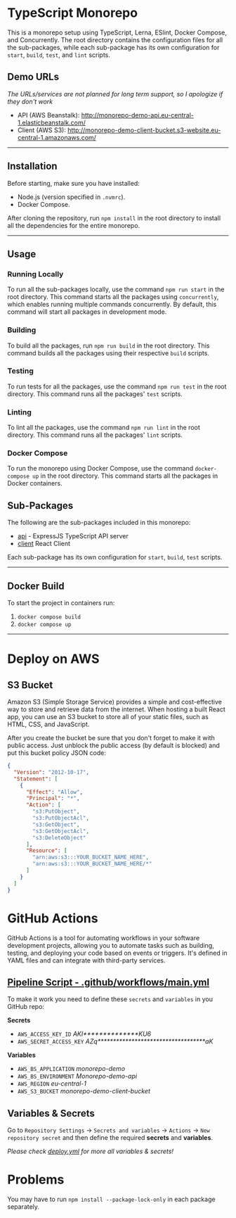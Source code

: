 # TypeScript Monorepo

This is a monorepo setup using TypeScript, Lerna, ESlint, Docker Compose, and Concurrently. The root directory contains the configuration files for all the sub-packages, while each sub-package has its own configuration for `start`, `build`, `test`, and `lint` scripts.

## Demo URLs
_The URLs/services are not planned for long term support, so I apologize if they don't work_

- API (AWS Beanstalk): http://monorepo-demo-api.eu-central-1.elasticbeanstalk.com/
- Client (AWS S3): http://monorepo-demo-client-bucket.s3-website.eu-central-1.amazonaws.com/

---

## Installation

Before starting, make sure you have installed:

- Node.js (version specified in `.nvmrc`).
- Docker Compose.

After cloning the repository, run `npm install` in the root directory to install all the dependencies for the entire monorepo.

---

## Usage

### Running Locally

To run all the sub-packages locally, use the command `npm run start` in the root directory. This command starts all the packages using `concurrently`, which enables running multiple commands concurrently. By default, this command will start all packages in development mode.

### Building

To build all the packages, run `npm run build` in the root directory. This command builds all the packages using their respective `build` scripts.

### Testing

To run tests for all the packages, use the command `npm run test` in the root directory. This command runs all the packages' `test` scripts.

### Linting

To lint all the packages, use the command `npm run lint` in the root directory. This command runs all the packages' `lint` scripts.

### Docker Compose

To run the monorepo using Docker Compose, use the command `docker-compose up` in the root directory. This command starts all the packages in Docker containers.

## Sub-Packages

The following are the sub-packages included in this monorepo:

- [api](./packages/api) - ExpressJS TypeScript API server
- [client](./packages/client) React Client

Each sub-package has its own configuration for `start`, `build`, `test` scripts.

---

## Docker Build

To start the project in containers run:
1. `docker compose build` 
2. `docker compose up` 

---

# Deploy on AWS

## S3 Bucket

Amazon S3 (Simple Storage Service) provides a simple and cost-effective way to store and retrieve data from the internet. When hosting a built React app, you can use an S3 bucket to store all of your static files, such as HTML, CSS, and JavaScript.

After you create the bucket be sure that you don't forget to make it with public access.
Just unblock the public access (by default is blocked) and put this bucket policy JSON code:
```json
{
  "Version": "2012-10-17",
  "Statement": [
    {
      "Effect": "Allow",
      "Principal": "*",
      "Action": [
        "s3:PutObject",
        "s3:PutObjectAcl",
        "s3:GetObject",
        "s3:GetObjectAcl",
        "s3:DeleteObject"
      ],
      "Resource": [
        "arn:aws:s3:::YOUR_BUCKET_NAME_HERE",
        "arn:aws:s3:::YOUR_BUCKET_NAME_HERE/*"
      ]
    }
  ]
}
```

# GitHub Actions

GitHub Actions is a tool for automating workflows in your software development projects, allowing you to automate tasks such as building, testing, and deploying your code based on events or triggers. It's defined in YAML files and can integrate with third-party services.

## [Pipeline Script - .github/workflows/main.yml](.github/workflows/main.yml)

To make it work you need to define these `secrets` and `variables` in you GitHub repo:

**Secrets**
- `AWS_ACCESS_KEY_ID` _AKI**************KU6_ 
- `AWS_SECRET_ACCESS_KEY` _AZq***********************************aK_

**Variables**
- `AWS_BS_APPLICATION` _monorepo-demo_
- `AWS_BS_ENVIRONMENT` _Monorepo-demo-api_
- `AWS_REGION` _eu-central-1_
- `AWS_S3_BUCKET` _monorepo-demo-client-bucket_

## Variables & Secrets

Go to `Repository Settings` → `Secrets and variables` → `Actions` → `New repository secret` and then define the required **secrets** and **variables**. 

_Please check [deploy.yml](.github/workflows/main.yml) for more all variables & secrets!_


# Problems

You may have to run `npm install --package-lock-only` in each package separately.

